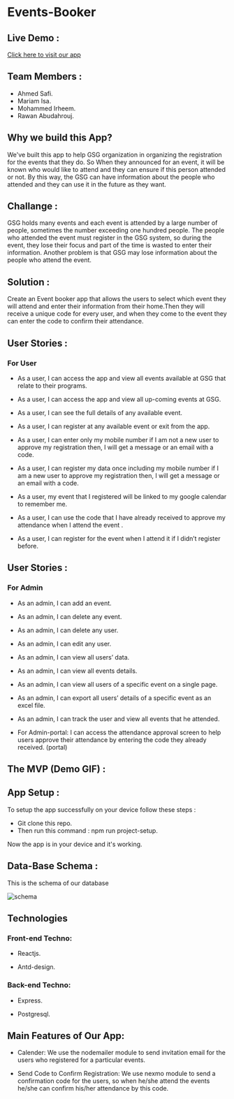 # Events-Booker

## Live Demo :
[Click here to visit our app](https://eventsbooker.herokuapp.com/)

## Team Members :

- Ahmed Safi.
- Mariam Isa.
- Mohammed Irheem.
- Rawan Abudahrouj.

## Why we build this App?

We've built this app to help GSG organization in organizing the registration for the events that they do. So When they announced for an event, it will be known who would like to attend and they can ensure if this person attended or not. By this way, the GSG can have information about the people who attended and they can use it in the future as they want.

## Challange :

GSG holds many events and each event is attended by a large number of people, sometimes the number exceeding one hundred people. The people who attended the event must register in the GSG system, so during the event, they lose their focus and part of the time is wasted to enter their information. Another problem is that GSG may lose information about the people who attend the event.

## Solution :

Create an Event booker app that allows the users to select which event they will attend and enter their information from their home.Then they will receive a unique code for every user, and when they come to the event they can enter the code to confirm their attendance.

## User Stories :

### For User

- As a user, I can access the app and view all events available at GSG that relate to their programs.

- As a user, I can access the app and view all up-coming events at GSG.

- As a user, I can see the full details of any available event.

- As a user, I can register at any available event or exit from the app.

- As a user, I can enter only my mobile number if I am not a new user to approve my registration then, I will get a message or an email with a code.

- As a user, I can register my data once including my mobile number if I am a new user to approve my registration then, I will get a message or an email with a code.

- As a user, my event that I registered will be linked to my google calendar to remember me.

- As a user, I can use the code that I have already received to approve my attendance when I attend the event .

- As a user, I can register for the event when I attend it if I didn’t register before.

## User Stories :

### For Admin

- As an admin, I can add an event.

- As an admin, I can delete any event.

- As an admin, I can delete any user.

- As an admin, I can edit any user.

- As an admin, I can view all users’ data.

- As an admin, I can view all events details.

- As an admin, I can view all users of a specific event on a single page.

- As an admin, I can export all users’ details of a specific event as an excel file.

- As an admin, I can track the user and view all events that he attended.

- For Admin-portal:
I can access the attendance approval screen to help users approve their attendance by entering the code they already received. (portal)

## The MVP (Demo GIF) :


## App Setup :

To setup the app successfully on your device follow these steps :

- Git clone this repo.
- Then run this command : npm run project-setup.

Now the app is in your device and it's working.

## Data-Base Schema :

This is the schema of our database

![schema](https://cdn.discordapp.com/attachments/690170174116331638/692742024796831744/schema.png)

## Technologies

### Front-end Techno:
* Reactjs.

* Antd-design.

### Back-end Techno:
* Express.

* Postgresql.

## Main Features of Our App:
* Calender: 
We use the nodemailer module to send invitation email for the users who registered for a particular events. 

* Send Code to Confirm Registration:
We use nexmo module to send a confirmation code for the users, so when he/she attend the events he/she can confirm his/her attendance by this code.
